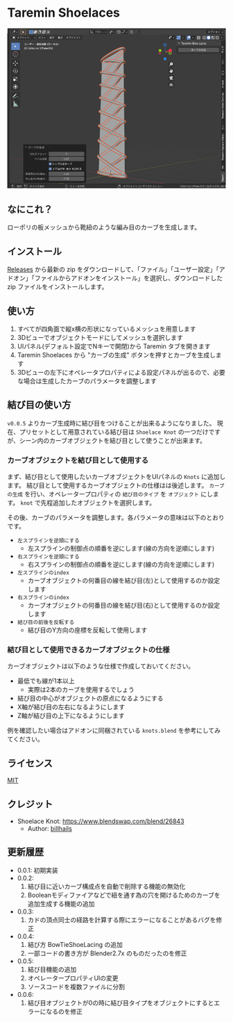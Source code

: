 # Taremin Shoelaces

![](./images/shoelaces.png)


## なにこれ？

ローポリの板メッシュから靴紐のような編み目のカーブを生成します。


## インストール

[Releases](../../releases) から最新の zip をダウンロードして、「ファイル」「ユーザー設定」「アドオン」「ファイルからアドオンをインストール」を選択し、ダウンロードした zip ファイルをインストールします。


## 使い方

1. すべてが四角面で縦x横の形状になっているメッシュを用意します
2. 3Dビューでオブジェクトモードにしてメッシュを選択します
3. UIパネル(デフォルト設定でNキーで開閉)から Taremin タブを開きます
4. Taremin Shoelaces から "カーブの生成" ボタンを押すとカーブを生成します
5. 3Dビューの左下にオペレータプロパティによる設定パネルが出るので、必要な場合は生成したカーブのパラメータを調整します


## 結び目の使い方

`v0.0.5` よりカーブ生成時に結び目をつけることが出来るようになりました。
現在、プリセットとして用意されている結び目は `Shoelace Knot` の一つだけですが、シーン内のカーブオブジェクトを結び目として使うことが出来ます。

### カーブオブジェクトを結び目として使用する

まず、結び目として使用したいカーブオブジェクトをUIパネルの `Knots` に追加します。
結び目として使用するカーブオブジェクトの仕様はは後述します。
`カーブの生成` を行い、オペレータープロパティの `結び目のタイプ` を `オブジェクト` にします。
`knot` で先程追加したオブジェクトを選択します。

その後、カーブのパラメータを調整します。各パラメータの意味は以下のとおりです。
- `左スプラインを逆順にする`
  - 左スプラインの制御点の順番を逆にします(線の方向を逆順にします)
- `右スプラインを逆順にする`
  - 右スプラインの制御点の順番を逆にします(線の方向を逆順にします)
- `左スプラインのindex`
  - カーブオブジェクトの何番目の線を結び目(左)として使用するのか設定します
- `右スプラインのindex`
  - カーブオブジェクトの何番目の線を結び目(右)として使用するのか設定します
- `結び目の前後を反転する`
  - 結び目のY方向の座標を反転して使用します

### 結び目として使用できるカーブオブジェクトの仕様

カーブオブジェクトは以下のような仕様で作成しておいてください。

- 最低でも線が1本以上
  - 実際は2本のカーブを使用するでしょう
- 結び目の中心がオブジェクトの原点になるようにする
- X軸が結び目の左右になるようにします
- Z軸が結び目の上下になるようにします

例を確認したい場合はアドオンに同梱されている `knots.blend` を参考にしてみてください。


## ライセンス

[MIT](./LICENSE)


## クレジット

- Shoelace Knot: https://www.blendswap.com/blend/26843 
  - Author: [billhails](https://www.blendswap.com/profile/1126269)


## 更新履歴

- 0.0.1: 初期実装
- 0.0.2:
  1. 結び目に近いカーブ構成点を自動で削除する機能の無効化
  2. Booleanモディファイアなどで紐を通す為の穴を開けるためのカーブを追加生成する機能の追加
- 0.0.3:
  1. カドの頂点同士の経路を計算する際にエラーになることがあるバグを修正
- 0.0.4:
  1. 結び方 BowTieShoeLacing の追加
  2. 一部コードの書き方が Blender2.7x のものだったのを修正
- 0.0.5:
  1. 結び目機能の追加
  2. オペレータープロパティUIの変更
  3. ソースコードを複数ファイルに分割
- 0.0.6:
  1. 結び目オブジェクトが0の時に結び目タイプをオブジェクトにするとエラーになるのを修正

